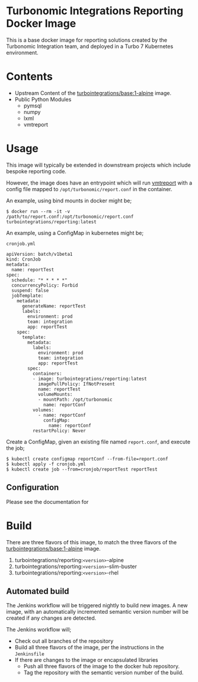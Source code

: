# Turbonomic Integrations Reporting Docker Image
This is a base docker image for reporting solutions created by the Turbonomic Integration team, and deployed in a Turbo 7 Kubernetes environment.

# Contents
* Upstream Content of the [turbointegrations/base:1-alpine](https://github.com/turbonomic-integrations/docker-base) image.
* Public Python Modules
  * pymsql
  * numpy
  * lxml
  * vmtreport

# Usage
This image will typically be extended in downstream projects which include bespoke reporting code.

However, the image does have an entrypoint which will run [vmtreport](https://pypi.org/project/vmtreport/) with a config file mapped to `/opt/turbonomic/report.conf` in the container.

An example, using bind mounts in docker might be;

`$ docker run --rm -it -v /path/to/report.conf:/opt/turbonomic/report.conf turbointegrations/reporting:latest`

An example, using a ConfigMap in kubernetes might be;

`cronjob.yml`
```
apiVersion: batch/v1beta1
kind: CronJob
metadata:
  name: reportTest
spec:
  schedule: "* * * * *"
  concurrencyPolicy: Forbid
  suspend: false
  jobTemplate:
    metadata:
      generateName: reportTest
      labels:
        environment: prod
        team: integration
        app: reportTest
    spec:
      template:
        metadata:
          labels:
            environment: prod
            team: integration
            app: reportTest
        spec:
          containers:
          - image: turbointegrations/reporting:latest
            imagePullPolicy: IfNotPresent
            name: reportTest
            volumeMounts:
            - mountPath: /opt/turbonomic
              name: reportConf
          volumes:
            - name: reportConf
              configMap:
                name: reportConf
          restartPolicy: Never          
```

Create a ConfigMap, given an existing file named `report.conf`, and execute the job;

```
$ kubectl create configmap reportConf --from-file=report.conf
$ kubectl apply -f cronjob.yml
$ kubectl create job --from=cronjob/reportTest reportTest
```

## Configuration

Please see the documentation for

# Build

There are three flavors of this image, to match the three flavors of the [turbointegrations/base:1-alpine](https://github.com/turbonomic-integrations/docker-base) image.

1. turbointegrations/reporting:`<version>`-alpine
2. turbointegrations/reporting:`<version>`-slim-buster
3. turbointegrations/reporting:`<version>`-rhel

## Automated build

The Jenkins workflow will be triggered nightly to build new images. A new image, with an automatically incremented semantic version number will be created if any changes are detected.

The Jenkins workflow will;
* Check out all branches of the repository
* Build all three flavors of the image, per the instructions in the `Jenkinsfile`
* If there are changes to the image or encapsulated libraries
  * Push all three flavors of the image to the docker hub repository.
  * Tag the repository with the semantic version number of the build.

